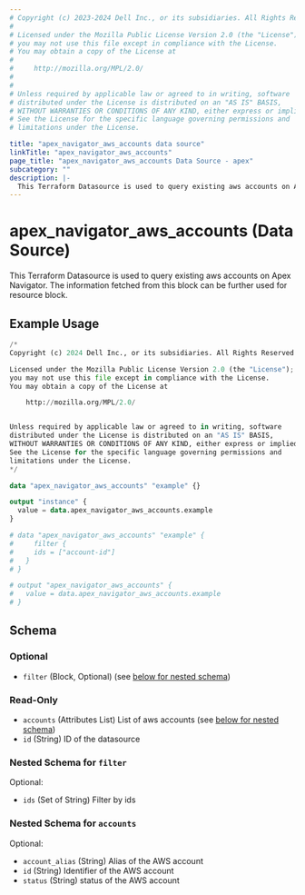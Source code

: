 ```yaml
---
# Copyright (c) 2023-2024 Dell Inc., or its subsidiaries. All Rights Reserved.
#
# Licensed under the Mozilla Public License Version 2.0 (the "License");
# you may not use this file except in compliance with the License.
# You may obtain a copy of the License at
#
#     http://mozilla.org/MPL/2.0/
#
#
# Unless required by applicable law or agreed to in writing, software
# distributed under the License is distributed on an "AS IS" BASIS,
# WITHOUT WARRANTIES OR CONDITIONS OF ANY KIND, either express or implied.
# See the License for the specific language governing permissions and
# limitations under the License.

title: "apex_navigator_aws_accounts data source"
linkTitle: "apex_navigator_aws_accounts"
page_title: "apex_navigator_aws_accounts Data Source - apex"
subcategory: ""
description: |-
  This Terraform Datasource is used to query existing aws accounts on Apex Navigator. The information fetched from this block can be further used for resource block.
---
```


# apex_navigator_aws_accounts (Data Source)

This Terraform Datasource is used to query existing aws accounts on Apex Navigator. The information fetched from this block can be further used for resource block.

## Example Usage

```terraform
/*
Copyright (c) 2024 Dell Inc., or its subsidiaries. All Rights Reserved.

Licensed under the Mozilla Public License Version 2.0 (the "License");
you may not use this file except in compliance with the License.
You may obtain a copy of the License at

    http://mozilla.org/MPL/2.0/


Unless required by applicable law or agreed to in writing, software
distributed under the License is distributed on an "AS IS" BASIS,
WITHOUT WARRANTIES OR CONDITIONS OF ANY KIND, either express or implied.
See the License for the specific language governing permissions and
limitations under the License.
*/

data "apex_navigator_aws_accounts" "example" {}

output "instance" {
  value = data.apex_navigator_aws_accounts.example
}

# data "apex_navigator_aws_accounts" "example" {
#     filter {
#     ids = ["account-id"] 
#   }
# }

# output "apex_navigator_aws_accounts" {
#   value = data.apex_navigator_aws_accounts.example
# }
```

<!-- schema generated by tfplugindocs -->
## Schema

### Optional

- `filter` (Block, Optional) (see [below for nested schema](#nestedblock--filter))

### Read-Only

- `accounts` (Attributes List) List of aws accounts (see [below for nested schema](#nestedatt--accounts))
- `id` (String) ID of the datasource

<a id="nestedblock--filter"></a>
### Nested Schema for `filter`

Optional:

- `ids` (Set of String) Filter by ids


<a id="nestedatt--accounts"></a>
### Nested Schema for `accounts`

Optional:

- `account_alias` (String) Alias of the AWS account
- `id` (String) Identifier of the AWS account
- `status` (String) status of the AWS account